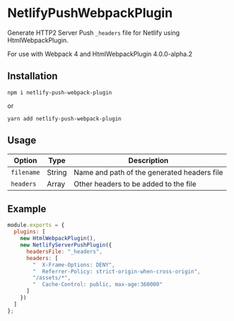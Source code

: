 # NetlifyPushWebpackPlugin
Generate HTTP2 Server Push `_headers` file for Netlify using HtmlWebpackPlugin.

For use with Webpack 4 and HtmlWebpackPlugin 4.0.0-alpha.2

## Installation

```
npm i netlify-push-webpack-plugin
```

or 


```
yarn add netlify-push-webpack-plugin
```


## Usage

Option | Type | Description
--- | --- | ---
`filename` | String | Name and path of the generated headers file
`headers` | Array | Other headers to be added to the file

## Example

```js
module.exports = {
  plugins: [
    new HtmlWebpackPlugin(),
    new NetlifyServerPushPlugin({
      headersFile: "_headers",
      headers: [
        "  X-Frame-Options: DENY",
        "  Referrer-Policy: strict-origin-when-cross-origin",
        "/assets/*",
        "  Cache-Control: public, max-age:360000"
      ]
    })
  ]
};
```
